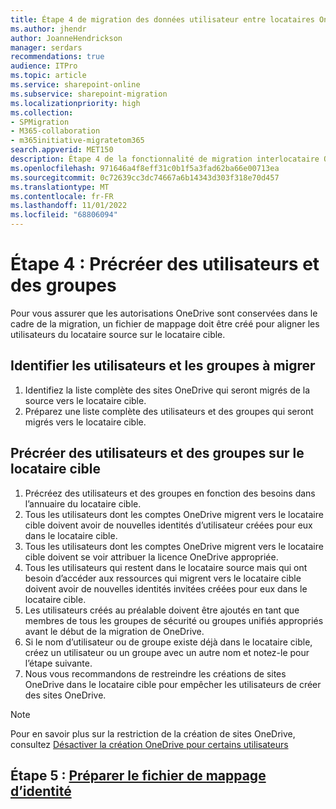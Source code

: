 ```yaml
---
title: Étape 4 de migration des données utilisateur entre locataires OneDrive
ms.author: jhendr
author: JoanneHendrickson
manager: serdars
recommendations: true
audience: ITPro
ms.topic: article
ms.service: sharepoint-online
ms.subservice: sharepoint-migration
ms.localizationpriority: high
ms.collection:
- SPMigration
- M365-collaboration
- m365initiative-migratetom365
search.appverid: MET150
description: Étape 4 de la fonctionnalité de migration interlocataire OneDrive
ms.openlocfilehash: 971646a4f8eff31c0b1f5a3fad62ba66e00713ea
ms.sourcegitcommit: 0c72639cc3dc74667a6b14343d303f318e70d457
ms.translationtype: MT
ms.contentlocale: fr-FR
ms.lasthandoff: 11/01/2022
ms.locfileid: "68806094"
---
```

# <a name="step-4-pre-creating-users-and-groups"></a>Étape 4 : Précréer des utilisateurs et des groupes

Pour vous assurer que les autorisations OneDrive sont conservées dans le cadre de la migration, un fichier de mappage doit être créé pour aligner les utilisateurs du locataire source sur le locataire cible.

## <a name="identify-users-and-groups-to-be-migrated"></a>Identifier les utilisateurs et les groupes à migrer

1. Identifiez la liste complète des sites OneDrive qui seront migrés de la source vers le locataire cible.
2. Préparez une liste complète des utilisateurs et des groupes qui seront migrés vers le locataire cible.

## <a name="pre-create-users-and-groups-on-the-target-tenant"></a>Précréer des utilisateurs et des groupes sur le locataire cible

1. Précréez des utilisateurs et des groupes en fonction des besoins dans l’annuaire du locataire cible.
2. Tous les utilisateurs dont les comptes OneDrive migrent vers le locataire cible doivent avoir de nouvelles identités d’utilisateur créées pour eux dans le locataire cible.
3. Tous les utilisateurs dont les comptes OneDrive migrent vers le locataire cible doivent se voir attribuer la licence OneDrive appropriée.
4. Tous les utilisateurs qui restent dans le locataire source mais qui ont besoin d’accéder aux ressources qui migrent vers le locataire cible doivent avoir de nouvelles identités invitées créées pour eux dans le locataire cible.
5. Les utilisateurs créés au préalable doivent être ajoutés en tant que membres de tous les groupes de sécurité ou groupes unifiés appropriés avant le début de la migration de OneDrive. 
6. Si le nom d’utilisateur ou de groupe existe déjà dans le locataire cible, créez un utilisateur ou un groupe avec un autre nom et notez-le pour l’étape suivante.
7. Nous vous recommandons de restreindre les créations de sites OneDrive dans le locataire cible pour empêcher les utilisateurs de créer des sites OneDrive.

>[!Note]
>Pour en savoir plus sur la restriction de la création de sites OneDrive, consultez [Désactiver la création OneDrive pour certains utilisateurs](/sharepoint/manage-user-profiles#disable-onedrive-creation-for-some-users)

## <a name="step-5-prepare-the-identity-mapping-file"></a>Étape 5 : [Préparer le fichier de mappage d’identité](cross-tenant-onedrive-migration-step5.md)
